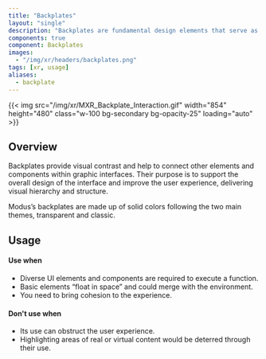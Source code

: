 ```yaml
---
title: "Backplates"
layout: "single"
description: "Backplates are fundamental design elements that serve as a backdrop for other UI elements."
components: true
component: Backplates
images:
  - "/img/xr/headers/backplates.png"
tags: [xr, usage]
aliases:
  - backplate
---
```


{{< img src="/img/xr/MXR_Backplate_Interaction.gif" width="854" height="480" class="w-100 bg-secondary bg-opacity-25" loading="auto" >}}

## Overview

Backplates provide visual contrast and help to connect other elements and components within graphic interfaces. Their purpose is to support the overall design of the interface and improve the user experience, delivering visual hierarchy and structure.

Modus’s backplates are made up of solid colors following the two main themes, transparent and classic.

## Usage

#### Use when

- Diverse UI elements and components are required to execute a function.
- Basic elements “float in space” and could merge with the environment.
- You need to bring cohesion to the experience.

#### Don't use when

- Its use can obstruct the user experience.
- Highlighting areas of real or virtual content would be deterred through their use.

